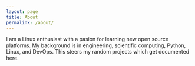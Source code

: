 ```yaml
---
layout: page
title: About
permalink: /about/
---
```


I am a Linux enthusiast with a pasion for learning new open source platforms.
My background is in engineering, scientific computing, Python, Linux, and
DevOps. This steers my random projects which get documented here.
